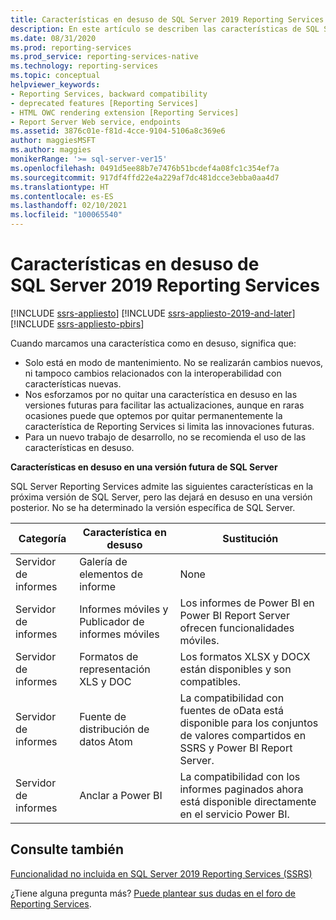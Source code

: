 ```yaml
---
title: Características en desuso de SQL Server 2019 Reporting Services | Microsoft Docs
description: En este artículo se describen las características de SQL Server 2019 Reporting Services que dejarán de usarse en la próxima versión de SQL Server Reporting Services.
ms.date: 08/31/2020
ms.prod: reporting-services
ms.prod_service: reporting-services-native
ms.technology: reporting-services
ms.topic: conceptual
helpviewer_keywords:
- Reporting Services, backward compatibility
- deprecated features [Reporting Services]
- HTML OWC rendering extension [Reporting Services]
- Report Server Web service, endpoints
ms.assetid: 3876c01e-f81d-4cce-9104-5106a8c369e6
author: maggiesMSFT
ms.author: maggies
monikerRange: '>= sql-server-ver15'
ms.openlocfilehash: 0491d5ee88b7e7476b51bcdef4a08fc1c354ef7a
ms.sourcegitcommit: 917df4ffd22e4a229af7dc481dcce3ebba0aa4d7
ms.translationtype: HT
ms.contentlocale: es-ES
ms.lasthandoff: 02/10/2021
ms.locfileid: "100065540"
---
```

# <a name="deprecated-features-in-sql-server-2019-reporting-services"></a>Características en desuso de SQL Server 2019 Reporting Services

[!INCLUDE [ssrs-appliesto](../includes/ssrs-appliesto.md)] [!INCLUDE [ssrs-appliesto-2019-and-later](../includes/ssrs-appliesto-2019-and-later.md)] [!INCLUDE [ssrs-appliesto-pbirs](../includes/ssrs-appliesto-pbirs.md)]

Cuando marcamos una característica como en desuso, significa que:

- Solo está en modo de mantenimiento. No se realizarán cambios nuevos, ni tampoco cambios relacionados con la interoperabilidad con características nuevas.
- Nos esforzamos por no quitar una característica en desuso en las versiones futuras para facilitar las actualizaciones, aunque en raras ocasiones puede que optemos por quitar permanentemente la característica de Reporting Services si limita las innovaciones futuras.
- Para un nuevo trabajo de desarrollo, no se recomienda el uso de las características en desuso.

**Características en desuso en una versión futura de SQL Server**

SQL Server Reporting Services admite las siguientes características en la próxima versión de SQL Server, pero las dejará en desuso en una versión posterior. No se ha determinado la versión específica de SQL Server.

| **Categoría** | **Característica en desuso** | **Sustitución** |
| --- | --- | --- |
| Servidor de informes | Galería de elementos de informe | None |
| Servidor de informes | Informes móviles y Publicador de informes móviles | Los informes de Power BI en Power BI Report Server ofrecen funcionalidades móviles. |
| Servidor de informes | Formatos de representación XLS y DOC | Los formatos XLSX y DOCX están disponibles y son compatibles. |
| Servidor de informes | Fuente de distribución de datos Atom | La compatibilidad con fuentes de oData está disponible para los conjuntos de valores compartidos en SSRS y Power BI Report Server. |
| Servidor de informes | Anclar a Power BI | La compatibilidad con los informes paginados ahora está disponible directamente en el servicio Power BI.  |

## <a name="see-also"></a>Consulte también

[Funcionalidad no incluida en SQL Server 2019 Reporting Services (SSRS)](discontinued-functionality-sql-server-reporting-services-2019.md)

¿Tiene alguna pregunta más? [Puede plantear sus dudas en el foro de Reporting Services](https://go.microsoft.com/fwlink/?LinkId=620231).
